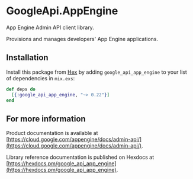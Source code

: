 # GoogleApi.AppEngine

App Engine Admin API client library.

Provisions and manages developers' App Engine applications.

## Installation

Install this package from [Hex](https://hex.pm) by adding
`google_api_app_engine` to your list of dependencies in `mix.exs`:

```elixir
def deps do
  [{:google_api_app_engine, "~> 0.22"}]
end
```

## For more information

Product documentation is available at [https://cloud.google.com/appengine/docs/admin-api/](https://cloud.google.com/appengine/docs/admin-api/).

Library reference documentation is published on Hexdocs at
[https://hexdocs.pm/google_api_app_engine](https://hexdocs.pm/google_api_app_engine).
